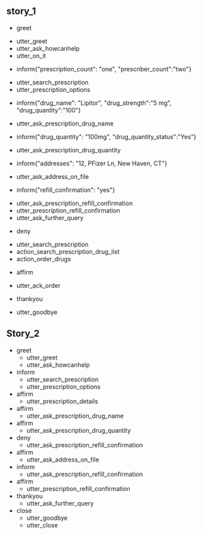 ## story_1
* greet
 - utter_greet
 - utter_ask_howcanhelp
 - utter_on_it
* inform{"prescription_count": "one", "prescriber_count":"two"}
 - utter_search_prescription
 - utter_prescription_options
* inform{"drug_name": "Lipitor", "drug_strength":"5 mg", "drug_quantity":"100"}
 - utter_ask_prescription_drug_name
* inform{"drug_quantity": "100mg", "drug_quantity_status":"Yes"}
 - utter_ask_prescription_drug_quantity
* inform{"addresses": "12, PFizer Ln, New Haven, CT"} 
 - utter_ask_address_on_file
* inform{"refill_confirmation": "yes"}
 - utter_ask_prescription_refill_confirmation
 - utter_prescription_refill_confirmation
 - utter_ask_further_query
* deny
 - utter_search_prescription
 - action_search_prescription_drug_list
 - action_order_drugs
* affirm
 - utter_ack_order
* thankyou
 - utter_goodbye

 ## Story_2
* greet
    - utter_greet
    - utter_ask_howcanhelp
* inform
    - utter_search_prescription
    - utter_prescription_options
* affirm
    - utter_prescription_details
* affirm
    - utter_ask_prescription_drug_name
* affirm
    - utter_ask_prescription_drug_quantity
* deny
    - utter_ask_prescription_refill_confirmation
* affirm
    - utter_ask_address_on_file
* inform
    - utter_ask_prescription_refill_confirmation
* affirm
    - utter_prescription_refill_confirmation
* thankyou
    - utter_ask_further_query
* close
    - utter_goodbye
    - utter_close
